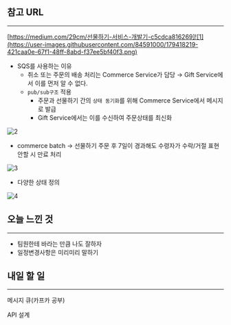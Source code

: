 ## 참고 URL

---

[https://medium.com/29cm/선물하기-서비스-개발기-c5cdca816269]![1](https://user-images.githubusercontent.com/84591000/179418219-421caa0e-67f1-48ff-8abd-f37ee5bf40f3.png)

- SQS를 사용하는 이유
    - 취소 또는 주문의 배송 처리는 Commerce Service가 담당 → Gift Service에서 이를 먼저 알 수 없다.
    - `pub/sub구조` 적용
        - 주문과 선물하기 간의 `상태 동기화`를 위해 Commerce Service에서 메시지로 발급
        - Gift Service에서는 이를 수신하여 주문상태를 최신화
        

![2](https://user-images.githubusercontent.com/84591000/179418220-6c12e59e-98cb-437b-8407-4bccdeff89f6.png)

- commerce batch → 선물하기 주문 후 7일이 경과해도 수령자가 수락/거절 표현 안할 시 만료 처리

![3](https://user-images.githubusercontent.com/84591000/179418221-588b530c-05ee-4f39-a9c6-2e3fca044108.png)

- 다양한 상태 정의
    
![4](https://user-images.githubusercontent.com/84591000/179418225-e6d8f2bd-f78c-4fa5-87c8-f8bd449293de.png)
    

## 오늘 느낀 것

---

- 팀원한테 바라는 만큼 나도 잘하자
- 일정변경사항은 미리미리 말하기

## 내일 할 일

---

메시지 큐(카프카 공부)

API 설계
